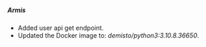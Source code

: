 ##### Armis

- Added user api get endpoint.
- Updated the Docker image to: _demisto/python3:3.10.8.36650_.
